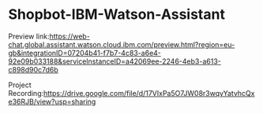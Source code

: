 # Shopbot-IBM-Watson-Assistant

Preview link:https://web-chat.global.assistant.watson.cloud.ibm.com/preview.html?region=eu-gb&integrationID=07204b41-f7b7-4c83-a6e4-92e09b033188&serviceInstanceID=a42069ee-2246-4eb3-a613-c898d90c7d6b

Project Recording:https://drive.google.com/file/d/17VIxPa5O7JW08r3wqyYatvhcQxe36RJB/view?usp=sharing
